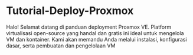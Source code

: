 # Tutorial-Deploy-Proxmox
Halo! Selamat datang di panduan deployment Proxmox VE. Platform virtualisasi open-source yang handal dan gratis ini ideal untuk mengelola VM dan kontainer. Kami akan memandu Anda melalui instalasi, konfigurasi dasar, serta pembuatan dan pengelolaan VM
